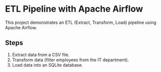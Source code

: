 # ETL Pipeline with Apache Airflow

This project demonstrates an ETL (Extract, Transform, Load) pipeline using Apache Airflow.

## Steps
1. Extract data from a CSV file.
2. Transform data (filter employees from the IT department).
3. Load data into an SQLite database.
